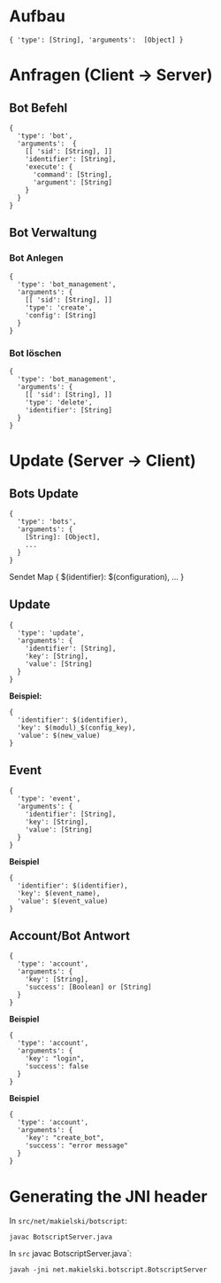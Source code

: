 # Aufbau

`{ 'type': [String], 'arguments':  [Object] }`

# Anfragen (Client -> Server)

## Bot Befehl

    {
      'type': 'bot',
      'arguments':  {
        [[ 'sid': [String], ]]
        'identifier': [String],
        'execute': {
          'command': [String],
          'argument': [String]
        }
      }
    }


## Bot Verwaltung

### Bot Anlegen

    {
      'type': 'bot_management',
      'arguments': {
        [[ 'sid': [String], ]]
        'type': 'create',
        'config': [String]
      }
    }

### Bot löschen

    {
      'type': 'bot_management',
      'arguments': {
        [[ 'sid': [String], ]]
        'type': 'delete',
        'identifier': [String]
      }
    }


# Update (Server -> Client)

## Bots Update

    {
      'type': 'bots',
      'arguments': {
        [String]: [Object],
        ...
      }
    }

Sendet Map { $(identifier): $(configuration), ... }


## Update

    {
      'type': 'update',
      'arguments': {
        'identifier': [String],
        'key': [String],
        'value': [String]
      }
    }

**Beispiel:**

    {
      'identifier': $(identifier),
      'key': $(modul)_$(config_key),
      'value': $(new_value)
    }


## Event

    {
      'type': 'event',
      'arguments': {
        'identifier': [String],
        'key': [String],
        'value': [String]
      }
    }


**Beispiel**

    {
      'identifier': $(identifier),
      'key': $(event_name),
      'value': $(event_value)
    }

## Account/Bot Antwort

    {
      'type': 'account',
      'arguments': {
        'key': [String],
        'success': [Boolean] or [String]
      }
    }

**Beispiel**

    {
      'type': 'account',
      'arguments': {
        'key': "login",
        'success': false
      }
    }

**Beispiel**

    {
      'type': 'account',
      'arguments': {
        'key': "create_bot",
        'success': "error message"
      }
    }

# Generating the JNI header

In `src/net/makielski/botscript`:  

    javac BotscriptServer.java


In `src` javac BotscriptServer.java`:  

    javah -jni net.makielski.botscript.BotscriptServer
